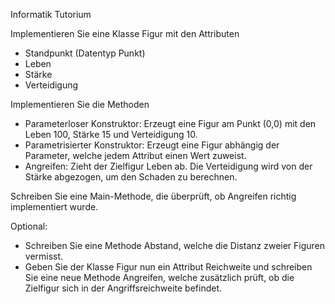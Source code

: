 Informatik Tutorium

Implementieren Sie eine Klasse Figur mit den Attributen 
* Standpunkt (Datentyp Punkt)
* Leben
* Stärke
* Verteidigung
  
Implementieren Sie die Methoden
* Parameterloser Konstruktor: Erzeugt eine Figur am Punkt (0,0) mit den Leben 100,
Stärke 15 und Verteidigung 10.
* Parametrisierter Konstruktor: Erzeugt eine Figur abhängig der Parameter, welche jedem Attribut einen Wert zuweist.
* Angreifen: Zieht der Zielfigur Leben ab. Die Verteidigung wird von der Stärke abgezogen, um den Schaden zu berechnen.

Schreiben Sie eine Main-Methode, die überprüft, ob Angreifen richtig implementiert wurde.

Optional:
* Schreiben Sie eine Methode Abstand, welche die Distanz zweier Figuren vermisst.
* Geben Sie der Klasse Figur nun ein Attribut Reichweite und schreiben Sie eine neue Methode Angreifen, welche zusätzlich prüft, ob die Zielfigur sich in der Angriffsreichweite befindet.
